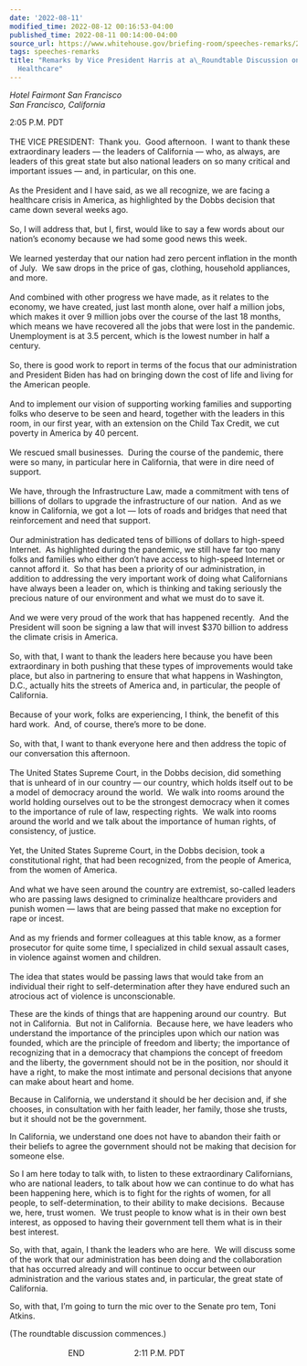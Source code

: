 ```yaml
---
date: '2022-08-11'
modified_time: 2022-08-12 00:16:53-04:00
published_time: 2022-08-11 00:14:00-04:00
source_url: https://www.whitehouse.gov/briefing-room/speeches-remarks/2022/08/11/remarks-by-vice-president-harrisat-a-roundtable-discussion-on-reproductive-healthcare/
tags: speeches-remarks
title: "Remarks by Vice President Harris at a\_Roundtable Discussion on Reproductive\_\
  Healthcare"
---
```

 
*Hotel Fairmont San Francisco  
*San Francisco, California**

2:05 P.M. PDT  
   
THE VICE PRESIDENT:  Thank you.  Good afternoon.  I want to thank these
extraordinary leaders — the leaders of California — who, as always, are
leaders of this great state but also national leaders on so many
critical and important issues — and, in particular, on this one.  
   
As the President and I have said, as we all recognize, we are facing a
healthcare crisis in America, as highlighted by the Dobbs decision that
came down several weeks ago.   
   
So, I will address that, but I, first, would like to say a few words
about our nation’s economy because we had some good news this week.   
   
We learned yesterday that our nation had zero percent inflation in the
month of July.  We saw drops in the price of gas, clothing, household
appliances, and more.   
   
And combined with other progress we have made, as it relates to the
economy, we have created, just last month alone, over half a million
jobs, which makes it over 9 million jobs over the course of the last 18
months, which means we have recovered all the jobs that were lost in the
pandemic.  Unemployment is at 3.5 percent, which is the lowest number in
half a century.   
   
So, there is good work to report in terms of the focus that our
administration and President Biden has had on bringing down the cost of
life and living for the American people.   
   
And to implement our vision of supporting working families and
supporting folks who deserve to be seen and heard, together with the
leaders in this room, in our first year, with an extension on the Child
Tax Credit, we cut poverty in America by 40 percent.   
   
We rescued small businesses.  During the course of the pandemic, there
were so many, in particular here in California, that were in dire need
of support.   
   
We have, through the Infrastructure Law, made a commitment with tens of
billions of dollars to upgrade the infrastructure of our nation.  And as
we know in California, we got a lot — lots of roads and bridges that
need that reinforcement and need that support.   
   
Our administration has dedicated tens of billions of dollars to
high-speed Internet.  As highlighted during the pandemic, we still have
far too many folks and families who either don’t have access to
high-speed Internet or cannot afford it.  So that has been a priority of
our administration, in addition to addressing the very important work of
doing what Californians have always been a leader on, which is thinking
and taking seriously the precious nature of our environment and what we
must do to save it.  
   
And we were very proud of the work that has happened recently.  And the
President will soon be signing a law that will invest $370 billion to
address the climate crisis in America.   
   
So, with that, I want to thank the leaders here because you have been
extraordinary in both pushing that these types of improvements would
take place, but also in partnering to ensure that what happens in
Washington, D.C., actually hits the streets of America and, in
particular, the people of California.  
   
Because of your work, folks are experiencing, I think, the benefit of
this hard work.  And, of course, there’s more to be done.   
   
So, with that, I want to thank everyone here and then address the topic
of our conversation this afternoon.  
   
The United States Supreme Court, in the Dobbs decision, did something
that is unheard of in our country — our country, which holds itself out
to be a model of democracy around the world.  We walk into rooms around
the world holding ourselves out to be the strongest democracy when it
comes to the importance of rule of law, respecting rights.  We walk into
rooms around the world and we talk about the importance of human rights,
of consistency, of justice.   
   
Yet, the United States Supreme Court, in the Dobbs decision, took a
constitutional right, that had been recognized, from the people of
America, from the women of America.   
   
And what we have seen around the country are extremist, so-called
leaders who are passing laws designed to criminalize healthcare
providers and punish women — laws that are being passed that make no
exception for rape or incest.   
   
And as my friends and former colleagues at this table know, as a former
prosecutor for quite some time, I specialized in child sexual assault
cases, in violence against women and children.  
   
The idea that states would be passing laws that would take from an
individual their right to self-determination after they have endured
such an atrocious act of violence is unconscionable.  
  
These are the kinds of things that are happening around our country. 
But not in California.  But not in California.  Because here, we have
leaders who understand the importance of the principles upon which our
nation was founded, which are the principle of freedom and liberty; the
importance of recognizing that in a democracy that champions the concept
of freedom and the liberty, the government should not be in the
position, nor should it have a right, to make the most intimate and
personal decisions that anyone can make about heart and home.  
  
Because in California, we understand it should be her decision and, if
she chooses, in consultation with her faith leader, her family, those
she trusts, but it should not be the government.  
  
In California, we understand one does not have to abandon their faith or
their beliefs to agree the government should not be making that decision
for someone else.  
  
So I am here today to talk with, to listen to these extraordinary
Californians, who are national leaders, to talk about how we can
continue to do what has been happening here, which is to fight for the
rights of women, for all people, to self-determination, to their ability
to make decisions.  Because we, here, trust women.  We trust people to
know what is in their own best interest, as opposed to having their
government tell them what is in their best interest.  
  
So, with that, again, I thank the leaders who are here.  We will discuss
some of the work that our administration has been doing and the
collaboration that has occurred already and will continue to occur
between our administration and the various states and, in particular,
the great state of California.  
  
So, with that, I’m going to turn the mic over to the Senate pro tem,
Toni Atkins.  
  
(The roundtable discussion commences.)  
   
                          END                      2:11 P.M. PDT  
